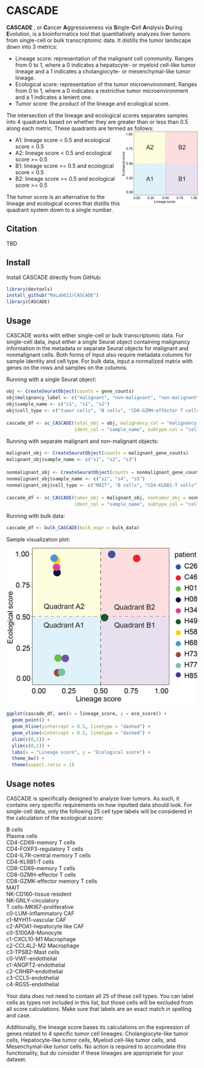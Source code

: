 # CASCADE

**CASCADE** , or **C**ancer **A**ggressiveness via **S**ingle-**C**ell **A**nalysis **D**uring **E**volution, is a bioinformatics tool that quantitatively analyzes liver tumors from single-cell or bulk transcriptomic data. It distills the tumor landscape down into 3 metrics:  

- Lineage score: representation of the malignant cell community. Ranges from 0 to 1, where a 0 indicates a hepatocyte- or myeloid cell-like tumor lineage and a 1 indicates a cholangiocyte- or mesenchymal-like tumor lineage. 
- Ecological score: representation of the tumor microenvironment. Ranges from 0 to 1, where a 0 indicates a restrictive tumor microenvironment and a 1 indicates a lenient one.
- Tumor score: the product of the lineage and ecological score.

The intersection of the lineage and ecological scores separates samples into 4 quadrants based on whether they are greater than or less than 0.5 along each metric. These quadrants are termed as follows:
<img align="right" src="imgs/blank_quadrants.png" width = "200">
- A1: lineage score < 0.5 and ecological score < 0.5
- A2: lineage score < 0.5 and ecological score >= 0.5
- B1: lineage score >= 0.5 and ecological score < 0.5
- B2: lineage score >= 0.5 and ecological score >= 0.5

The tumor score is an alternative to the lineage and ecological scores that distills this quadrant system down to a single number.

## Citation

TBD

## Install

Install CASCADE directly from GitHub:

```r
library(devtools)
install_github("MaLab621/CASCADE")
library(CASCADE)
```

## Usage

CASCADE works with either single-cell or bulk transcriptomic data. For single-cell data, input either a single Seurat object containing malignancy information in the metadata or separate Seurat objects for malignant and nonmalignant cells. Both forms of input also require metadata columns for sample identity and cell type. For bulk data, input a normalized matrix with genes on the rows and samples on the columns.

Running with a single Seurat object:
```r
obj <- CreateSeuratObject(counts = gene_counts)
obj$malignancy_label <- c("malignant", "non-malignant", "non-malignant")  # your label vector would be much longer than this
obj$sample_name <- c("s1", "s1", "s2")                                    # your label vector would be much longer than this
obj$cell_type <- c("tumor cells", "B cells", "CD8-GZMH-effector T cells") # your label vector would be much longer than this

cascade_df <- sc_CASCADE(total_obj = obj, malignancy_col = "malignancy_label", 
                         ident_col = "sample_name", subtype_col = "cell_type")
```

Running with separate malignant and non-malignant objects:
```r
malignant_obj <- CreateSeuratObject(counts = malignant_gene_counts)
malignant_obj$sample_name <- c("s1", "s2", "s3")                        # your label vector would be much longer than this

nonmalignant_obj <- CreateSeuratObject(counts = nonmalignant_gene_counts)
nonmalignant_obj$sample_name <- c("s1", "s4", "s5")                     # your label vector would be much longer than this
nonmalignant_obj$cell_type <- c("MAIT", "B cells", "CD4-KLRB1-T cells") # your label vector would be much longer than this

cascade_df <- sc_CASCADE(tumor_obj = malignant_obj, nontumor_obj = nonmalignant_obj,
                         ident_col = "sample_name", subtype_col = "cell_type", min_n_cells = 10)
```

Running with bulk data:
```r
cascade_df <- bulk_CASCADE(bulk_expr = bulk_data)
```

Sample visualization plot:

![Example quadrant plot](imgs/example_quadrants.png)

```r
ggplot(cascade_df, aes(x = lineage_score, y = eco_score)) +
  geom_point() +
  geom_hline(yintercept = 0.5, linetype = "dashed") +
  geom_vline(xintercept = 0.5, linetype = "dashed") +
  xlim(c(0,1)) +
  ylim(c(0,1)) + 
  labs(x = "Lineage score", y = "Ecological score") +
  theme_bw() +
  theme(aspect.ratio = 1)
```

## Usage notes

CASCADE is specifically designed to analyze liver tumors. As such, it contains very specific requirements on how inputted data should look. For single-cell data, only the following 25 cell type labels will be considered in the calculation of the ecological score:

B cells  
Plasma cells  
CD4-CD69-memory T cells  
CD4-FOXP3-regulatory T cells  
CD4-IL7R-central memory T cells  
CD4-KLRB1-T cells  
CD8-CD69-memory T cells  
CD8-GZMH-effector T cells  
CD8-GZMK-effector memory T cells  
MAIT  
NK-CD160-tissue resident  
NK-GNLY-circulatory  
T cells-MKI67-proliferative  
c0-LUM-inflammatory CAF  
c1-MYH11-vascular CAF  
c2-APOA1-hepatocyte like CAF  
c0-S100A8-Monocyte  
c1-CXCL10-M1 Macrophage  
c2-CCL4L2-M2 Macrophage  
c3-TPSB2-Mast cells  
c0-VWF-endothelial  
c1-ANGPT2-endothelial  
c2-CRHBP-endothelial  
c3-CCL5-endothelial  
c4-RGS5-endothelial  

Your data does not need to contain all 25 of these cell types. You can label cells as types not included in this list, but those cells will be excluded from all score calculations. Make sure that labels are an exact match in spelling and case. 

Additionally, the lineage score bases its calculations on the expression of genes related to 4 specific tumor cell lineages: Cholangiocyte-like tumor cells, Hepatocyte-like tumor cells, Myeloid cell-like tumor cells, and Mesenchymal-like tumor cells. No action is required to accomodate this functionality, but do consider if these lineages are appropriate for your dataset.


